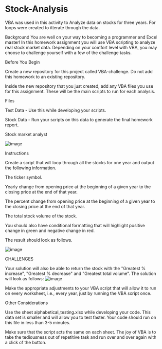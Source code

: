 # Stock-Analysis
VBA was used in this activity to Analyze data on stocks for three years.  For loops were created to itterate through the data.

Background
You are well on your way to becoming a programmer and Excel master! In this homework assignment you will use VBA scripting to analyze real stock market data. Depending on your comfort level with VBA, you may choose to challenge yourself with a few of the challenge tasks.

Before You Begin


Create a new repository for this project called VBA-challenge. Do not add this homework to an existing repository.


Inside the new repository that you just created, add any VBA files you use for this assignment. These will be the main scripts to run for each analysis.



Files


Test Data - Use this while developing your scripts.


Stock Data - Run your scripts on this data to generate the final homework report.



Stock market analyst

![image](https://user-images.githubusercontent.com/69222103/111078020-f8a83c00-84c9-11eb-87a7-ab8340844e1a.png)

Instructions


Create a script that will loop through all the stocks for one year and output the following information.


The ticker symbol.


Yearly change from opening price at the beginning of a given year to the closing price at the end of that year.


The percent change from opening price at the beginning of a given year to the closing price at the end of that year.


The total stock volume of the stock.




You should also have conditional formatting that will highlight positive change in green and negative change in red.


The result should look as follows.

![image](https://user-images.githubusercontent.com/69222103/111078034-05c52b00-84ca-11eb-9b46-079443992d62.png)

CHALLENGES

Your solution will also be able to return the stock with the "Greatest % increase", "Greatest % decrease" and "Greatest total volume". The solution will look as follows:
![image](https://user-images.githubusercontent.com/69222103/111078043-12e21a00-84ca-11eb-982a-7156fe90a55d.png)

Make the appropriate adjustments to your VBA script that will allow it to run on every worksheet, i.e., every year, just by running the VBA script once.


Other Considerations


Use the sheet alphabetical_testing.xlsx while developing your code. This data set is smaller and will allow you to test faster. Your code should run on this file in less than 3-5 minutes.


Make sure that the script acts the same on each sheet. The joy of VBA is to take the tediousness out of repetitive task and run over and over again with a click of the button.
